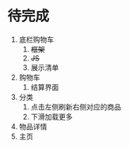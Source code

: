 # 待完成
1. 底栏购物车
   1. ~~框架~~ 
   2. ~~JS~~
   3. 展示清单
2. 购物车
   1. 结算界面 
3. 分类
   1. 点击左侧刷新右侧对应的商品
   2. 下滑加载更多
4. 物品详情
5. 主页


